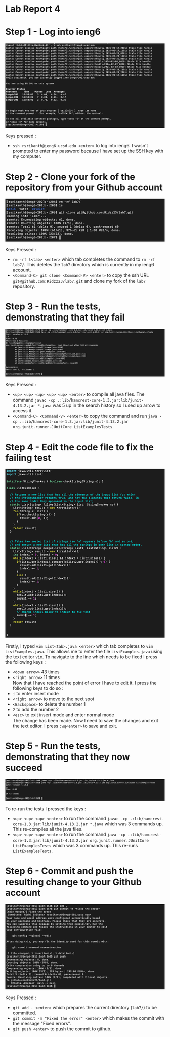 # Lab Report 4

# Step 1 - Log into ieng6

![Image](logIn.png)

Keys pressed :  
- `ssh rsrikanth@ieng6.ucsd.edu <enter>` to log into ieng6. I wasn't prompted to enter my password because I have set up the SSH key with my computer.

# Step 2 - Clone your fork of the repository from your Github account 

![Image](clone.png)

Keys Pressed : 
- `rm -rf l<tab> <enter>` which tab completes the command to `rm -rf lab7/`. This deletes the `lab7` directory which is currently in my ieng6  account.    
- `<Command-C> git clone <Command-V> <enter>` to copy the ssh URL `git@github.com:Ridzz23/lab7.git` and clone my fork of the `lab7` repository.

# Step 3 - Run the tests, demonstrating that they fail
![Image](failedTests.png)

Keys Pressed : 
- `<up> <up> <up> <up> <up> <enter>` to compile all java files. The command `javac -cp .:lib/hamcrest-core-1.3.jar:lib/junit-4.13.2.jar *.java` was 5 up in the search history so I used up arrow to access it.    
- `<Command-C> <Command-V> <enter>` to copy the command and run `java -cp .:lib/hamcrest-core-1.3.jar:lib/junit-4.13.2.jar org.junit.runner.JUnitCore ListExamplesTests`.

# Step 4 - Edit the code file to fix the failing test

![Image](vim.png)

Firstly, I typed `vim List<tab>.java <enter>` which tab completes to `vim ListExamples.java`. This allows me to enter the file `ListExamples.java` using the text editor `vim`.
To navigate to the line which needs to be fixed I press the following keys :
- `<down arrow>` 43 times
- `<right arrow>` 11 times   
Now that I have reached the point of error I have to edit it. I press the following keys to do so :
- `i` to enter insert mode
- `<right arrow>` to move to the next spot
- `<Backspace>` to delete the number 1
- `2` to add the number 2
- `<esc>` to exit insert mode and enter normal mode   
The change has been made. Now I need to save the changes and exit the text editor. I press `:wq<enter>` to save and exit.


# Step 5 - Run the tests, demonstrating that they now succeed

![Image](passedTests.png)

To re-run the tests I pressed the keys :
- `<up> <up> <up> <enter>` to run the command `javac -cp .:lib/hamcrest-core-1.3.jar:lib/junit-4.13.2.jar *.java` which was 3 commands up. This re-compiles all the java files.
- `<up> <up> <up> <enter>` to run the command `java -cp .:lib/hamcrest-core-1.3.jar:lib/junit-4.13.2.jar org.junit.runner.JUnitCore ListExamplesTests` which was 3 commands up. This re-runs `ListExamplesTests`.

# Step 6 - Commit and push the resulting change to your Github account

![Image](commit.png)

Keys Pressed : 
- `git add . <enter>` which prepares the current directory (`lab7/`) to be committed. 
- `git commit -m "Fixed the error" <enter>` which makes the commit with the message "Fixed errors".
- `git push <enter>` to push the commit to github. 


